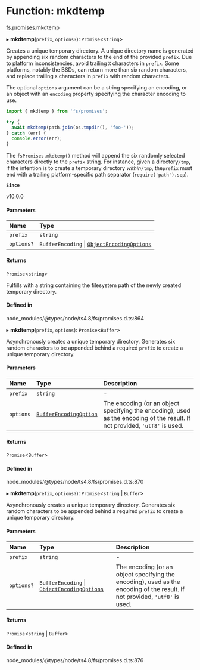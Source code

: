 # Function: mkdtemp

[fs](../modules/fs.md).[promises](../modules/fs.promises.md).mkdtemp

▸ **mkdtemp**(`prefix`, `options?`): `Promise`<`string`\>

Creates a unique temporary directory. A unique directory name is generated by
appending six random characters to the end of the provided `prefix`. Due to
platform inconsistencies, avoid trailing `X` characters in `prefix`. Some
platforms, notably the BSDs, can return more than six random characters, and
replace trailing `X` characters in `prefix` with random characters.

The optional `options` argument can be a string specifying an encoding, or an
object with an `encoding` property specifying the character encoding to use.

```js
import { mkdtemp } from 'fs/promises';

try {
  await mkdtemp(path.join(os.tmpdir(), 'foo-'));
} catch (err) {
  console.error(err);
}
```

The `fsPromises.mkdtemp()` method will append the six randomly selected
characters directly to the `prefix` string. For instance, given a directory`/tmp`, if the intention is to create a temporary directory _within_`/tmp`, the`prefix` must end with a trailing
platform-specific path separator
(`require('path').sep`).

**`Since`**

v10.0.0

#### Parameters

| Name | Type |
| :------ | :------ |
| `prefix` | `string` |
| `options?` | `BufferEncoding` \| [`ObjectEncodingOptions`](../interfaces/fs.ObjectEncodingOptions.md) |

#### Returns

`Promise`<`string`\>

Fulfills with a string containing the filesystem path of the newly created temporary directory.

#### Defined in

node_modules/@types/node/ts4.8/fs/promises.d.ts:864

▸ **mkdtemp**(`prefix`, `options`): `Promise`<`Buffer`\>

Asynchronously creates a unique temporary directory.
Generates six random characters to be appended behind a required `prefix` to create a unique temporary directory.

#### Parameters

| Name | Type | Description |
| :------ | :------ | :------ |
| `prefix` | `string` | - |
| `options` | [`BufferEncodingOption`](../types/fs.BufferEncodingOption.md) | The encoding (or an object specifying the encoding), used as the encoding of the result. If not provided, `'utf8'` is used. |

#### Returns

`Promise`<`Buffer`\>

#### Defined in

node_modules/@types/node/ts4.8/fs/promises.d.ts:870

▸ **mkdtemp**(`prefix`, `options?`): `Promise`<`string` \| `Buffer`\>

Asynchronously creates a unique temporary directory.
Generates six random characters to be appended behind a required `prefix` to create a unique temporary directory.

#### Parameters

| Name | Type | Description |
| :------ | :------ | :------ |
| `prefix` | `string` | - |
| `options?` | `BufferEncoding` \| [`ObjectEncodingOptions`](../interfaces/fs.ObjectEncodingOptions.md) | The encoding (or an object specifying the encoding), used as the encoding of the result. If not provided, `'utf8'` is used. |

#### Returns

`Promise`<`string` \| `Buffer`\>

#### Defined in

node_modules/@types/node/ts4.8/fs/promises.d.ts:876
